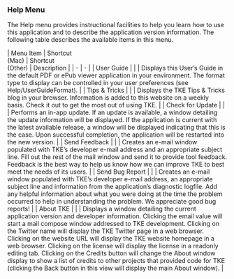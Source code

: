 ### Help Menu

The Help menu provides instructional facilities to help you learn how to use this application and to describe the application version information.  The following table describes the available items in this menu.

| Menu Item | Shortcut<br>(Mac) | Shortcut<br>(Other) | Description |
| - | - |
| User Guide | | | Displays this User’s Guide in the default PDF or ePub viewer application in your environment.  The format type to display can be controlled in your user preferences (see Help/UserGuideFormat). |
| Tips & Tricks | | | Displays the TKE Tips & Tricks blog in your browser. Information is added to this website on a weekly basis.  Check it out to get the most out of using TKE. |
| Check for Update | | | Performs an in-app update.  If an update is available, a window detailing the update information will be displayed.  If the application is current with the latest available release, a window will be displayed indicating that this is the case.  Upon successful completion, the application will be restarted into the new version. |
| Send Feedback | | | Creates an e-mail window populated with TKE’s developer e-mail address and an appropriate subject line.  Fill out the rest of the mail window and send it to provide tool feedback.  Feedback is the best way to help us know how we can improve TKE to best meet the needs of its users. |
| Send Bug Report | | | Creates an e-mail window populated with TKE’s developer e-mail address, an appropriate subject line and information from the application’s diagnostic logfile.  Add any helpful information about what you were doing at the time the problem occurred to help in understanding the problem.  We appreciate good bug reports! |
| About TKE | | | Displays a window detailing the current application version and developer information.  Clicking the email value will start a mail compose window addressed to TKE development.  Clicking on the Twitter name will display the TKE Twitter page in a web browser.  Clicking on the website URL will display the TKE website homepage in a web browser.  Clicking on the license will display the license in a readonly editing tab. Clicking on the Credits button will change the About window display to show a list of credits to other projects that provided code for TKE (clicking the Back button in this view will display the main About window). |